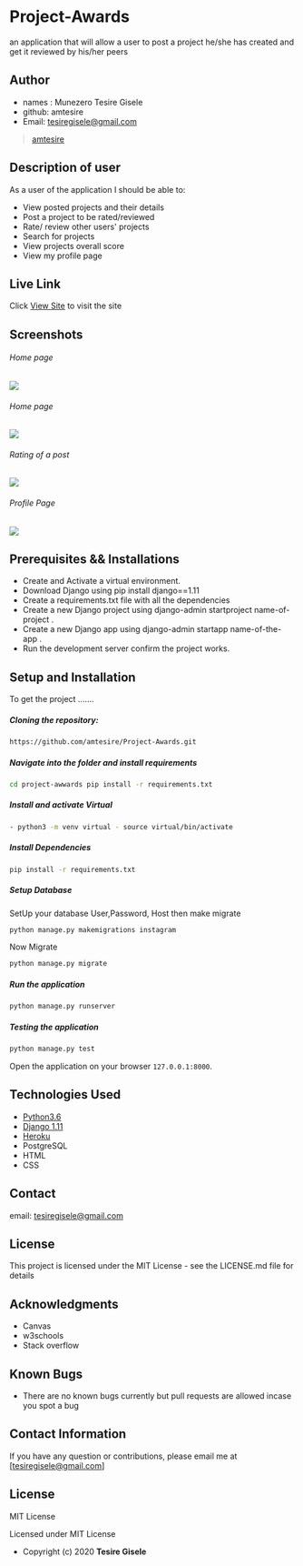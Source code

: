 # Project-Awards
 an application that will allow a user to post a project he/she has created and get it reviewed by his/her peers

## Author
* names : Munezero Tesire Gisele
* github: amtesire
* Email: tesiregisele@gmail.com

>[amtesire](https://github.com/amtesire) 

## Description of user 
As a user of the application I should be able to:
* View posted projects and their details
* Post a project to be rated/reviewed
* Rate/ review other users' projects
* Search for projects 
* View projects overall score
* View my profile page

##  Live Link  
 Click [View Site]()  to visit the site

## Screenshots 
###### Home page
 
<img src="https://raw.githubusercontent.com/amtesire/Project-Awards/master/media/images/homepage.png">

###### Home page
 
<img src="https://raw.githubusercontent.com/amtesire/Project-Awards/master/media/images/homepage2.png">
 
 ###### Rating of a post
 <img src="https://raw.githubusercontent.com/amtesire/Project-Awards/master/media/images/Rating a vote.png"> 

 ###### Profile Page
 <img src="https://raw.githubusercontent.com/amtesire/Project-Awards/master/media/images/profile page.png">


## Prerequisites && Installations
* Create and Activate a virtual environment.
* Download Django using pip install django==1.11
* Create a requirements.txt file with all the dependencies
* Create a new Django project using django-admin startproject name-of-project .
* Create a new Django app using django-admin startapp name-of-the-app .
* Run the development server confirm the project works.

## Setup and Installation  
To get the project .......  
  
##### Cloning the repository:  
 ```bash 
https://github.com/amtesire/Project-Awards.git 
```
##### Navigate into the folder and install requirements  
 ```bash 
cd project-awwards pip install -r requirements.txt 
```
##### Install and activate Virtual  
 ```bash 
- python3 -m venv virtual - source virtual/bin/activate  
```  
##### Install Dependencies  
 ```bash 
 pip install -r requirements.txt 
```  
 ##### Setup Database  
  SetUp your database User,Password, Host then make migrate  
 ```bash 
python manage.py makemigrations instagram
 ``` 
 Now Migrate  
 ```bash 
 python manage.py migrate 
```
##### Run the application  
 ```bash 
 python manage.py runserver 
``` 
##### Testing the application  
 ```bash 
 python manage.py test 
```
Open the application on your browser `127.0.0.1:8000`.  

## Technologies Used
* [Python3.6](https://www.python.org/)  
* [Django 1.11](https://docs.djangoproject.com/en/2.2/)
* [Heroku](https://heroku.com)  
* PostgreSQL
* HTML
* CSS

## Contact
email: tesiregisele@gmail.com

## License
This project is licensed under the MIT License - see the LICENSE.md file for details

## Acknowledgments
* Canvas
* w3schools
* Stack overflow

## Known Bugs  
* There are no known bugs currently but pull requests are allowed incase you spot a bug  
  
## Contact Information   
If you have any question or contributions, please email me at [tesiregisele@gmail.com]  
  
## License 
MIT License

Licensed under MIT License
  
* Copyright (c) 2020 **Tesire Gisele**